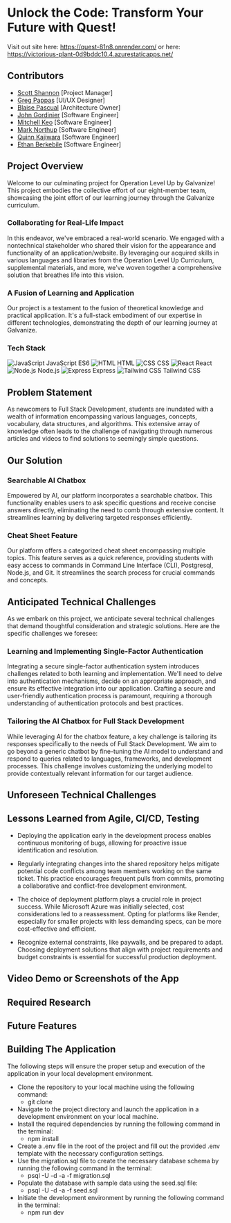 # Unlock the Code: Transform Your Future with Quest!
Visit out site here: https://quest-81n8.onrender.com/
or here: https://victorious-plant-0d9bddc10.4.azurestaticapps.net/
## Contributors

- [Scott Shannon](https://github.com/orgs/shannonscotta) [Project Manager]
- [Greg Pappas](https://github.com/gnprwx) [UI/UX Designer]
- [Blaise Pascual](https://github.com/AGI-CEO) [Architecture Owner]
- [John Gordinier](https://github.com/JohnGordinier) [Software Engineer]
- [Mitchell Keo](https://github.com/mitchellnkeo) [Software Engineer]
- [Mark Northup](https://github.com/mnorthup28) [Software Engineer]
- [Quinn Kajiwara](https://github.com/kajiwara12) [Software Engineer]
- [Ethan Berkebile](https://github.com/ethanberke) [Software Engineer]

## Project Overview

Welcome to our culminating project for Operation Level Up by Galvanize! This project embodies the collective effort of our eight-member team, showcasing the joint effort of our learning journey through the Galvanize curriculum.

### Collaborating for Real-Life Impact

In this endeavor, we've embraced a real-world scenario. We engaged with a nontechnical stakeholder who shared their vision for the appearance and functionality of an application/website. By leveraging our acquired skills in various languages and libraries from the Operation Level Up Curriculum, supplemental materials, and more, we've woven together a comprehensive solution that breathes life into this vision.

### A Fusion of Learning and Application

Our project is a testament to the fusion of theoretical knowledge and practical application. It's a full-stack embodiment of our expertise in different technologies, demonstrating the depth of our learning journey at Galvanize.

### Tech Stack

![JavaScript](https://img.icons8.com/color/48/000000/javascript.png) JavaScript ES6
![HTML](https://img.icons8.com/color/48/000000/html-5.png) HTML
![CSS](https://img.icons8.com/color/48/000000/css3.png) CSS
![React](https://img.icons8.com/color/48/000000/react-native.png) React
![Node.js](https://img.icons8.com/color/48/000000/nodejs.png) Node.js
![Express](https://img.icons8.com/color/48/000000/nodejs.png) Express
![Tailwind CSS](https://img.icons8.com/color/48/000000/tailwind-css.png) Tailwind CSS

## Problem Statement

As newcomers to Full Stack Development, students are inundated with a wealth of information encompassing various languages, concepts, vocabulary, data structures, and algorithms. This extensive array of knowledge often leads to the challenge of navigating through numerous articles and videos to find solutions to seemingly simple questions.

## Our Solution

### Searchable AI Chatbox

Empowered by AI, our platform incorporates a searchable chatbox. This functionality enables users to ask specific questions and receive concise answers directly, eliminating the need to comb through extensive content. It streamlines learning by delivering targeted responses efficiently.

### Cheat Sheet Feature

Our platform offers a categorized cheat sheet encompassing multiple topics. This feature serves as a quick reference, providing students with easy access to commands in Command Line Interface (CLI), Postgresql, Node.js, and Git. It streamlines the search process for crucial commands and concepts.

## Anticipated Technical Challenges

As we embark on this project, we anticipate several technical challenges that demand thoughtful consideration and strategic solutions. Here are the specific challenges we foresee:

### Learning and Implementing Single-Factor Authentication

Integrating a secure single-factor authentication system introduces challenges related to both learning and implementation. We'll need to delve into authentication mechanisms, decide on an appropriate approach, and ensure its effective integration into our application. Crafting a secure and user-friendly authentication process is paramount, requiring a thorough understanding of authentication protocols and best practices.

### Tailoring the AI Chatbox for Full Stack Development

While leveraging AI for the chatbox feature, a key challenge is tailoring its responses specifically to the needs of Full Stack Development. We aim to go beyond a generic chatbot by fine-tuning the AI model to understand and respond to queries related to languages, frameworks, and development processes. This challenge involves customizing the underlying model to provide contextually relevant information for our target audience.

## Unforeseen Technical Challenges

## Lessons Learned from Agile, CI/CD, Testing
- Deploying the application early in the development process enables continuous monitoring of bugs, allowing for proactive issue identification and resolution.

- Regularly integrating changes into the shared repository helps mitigate potential code conflicts among team members working on the same ticket. This practice encourages frequent pulls from commits, promoting a collaborative and conflict-free development environment.

- The choice of deployment platform plays a crucial role in project success. While Microsoft Azure was initially selected, cost considerations led to a reassessment. Opting for platforms like Render, especially for smaller projects with less demanding specs, can be more cost-effective and efficient.

- Recognize external constraints, like paywalls, and be prepared to adapt. Choosing deployment solutions that align with project requirements and budget constraints is essential for successful production deployment.

## Video Demo or Screenshots of the App

## Required Research

## Future Features

## Building The Application
The following steps will ensure the proper setup and execution of the application in your local development environment.

- Clone the repository to your local machine using the following command:
    - git clone <repository-url>
- Navigate to the project directory and launch the application in a development environment on your local machine.
- Install the required dependencies by running the following command in the terminal:
    - npm install
- Create a .env file in the root of the project and fill out the provided .env template with the necessary configuration settings.
- Use the migration.sql file to create the necessary database schema by running the following command in the terminal:
    - psql -U <your-username> -d <your-database-name> -a -f migration.sql
- Populate the database with sample data using the seed.sql file:
    - psql -U <your-username> -d <your-database-name> -a -f seed.sql
- Initiate the development environment by running the following command in the terminal:
    - npm run dev